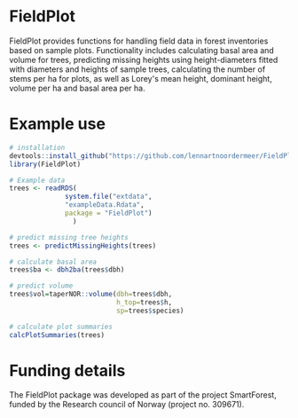 # FieldPlot

FieldPlot provides functions for handling field data in forest inventories based on sample plots. Functionality includes calculating basal area and volume for trees, predicting missing heights using height-diameters fitted with diameters and heights of sample trees, calculating the number of stems per ha for plots, as well as Lorey's mean height, dominant height, volume per ha and basal area per ha.  


# Example use
```r
# installation
devtools::install_github("https://github.com/lennartnoordermeer/FieldPlot")
library(FieldPlot)

# Example data
trees <- readRDS(
              system.file("extdata",
              "exampleData.Rdata",
              package = "FieldPlot")
                )

# predict missing tree heights
trees <- predictMissingHeights(trees)

# calculate basal area
trees$ba <- dbh2ba(trees$dbh)

# predict volume
trees$vol=taperNOR::volume(dbh=trees$dbh,
                           h_top=trees$h,
                           sp=trees$species)

# calculate plot summaries
calcPlotSummaries(trees)

```
# Funding details

The FieldPlot package was developed as part of the project SmartForest, funded by the Research council of Norway (project no. 309671). 
